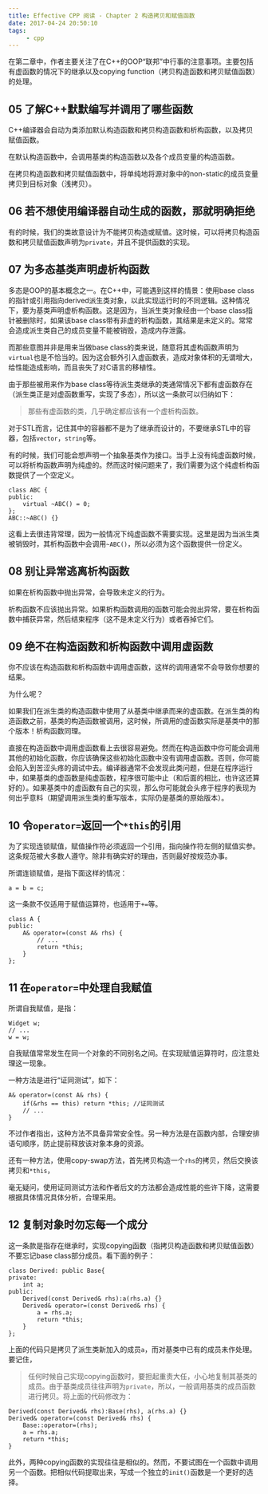 ```yaml
---
title: Effective CPP 阅读 - Chapter 2 构造拷贝和赋值函数
date: 2017-04-24 20:50:10
tags:
     - cpp
---
```

在第二章中，作者主要关注了在C++的OOP“联邦”中行事的注意事项。主要包括有虚函数的情况下的继承以及copying function（拷贝构造函数和拷贝赋值函数）的处理。
<!-- more-->

## 05 了解C++默默编写并调用了哪些函数

C++编译器会自动为类添加默认构造函数和拷贝构造函数和析构函数，以及拷贝赋值函数。

在默认构造函数中，会调用基类的构造函数以及各个成员变量的构造函数。

在拷贝构造函数和拷贝赋值函数中，将单纯地将源对象中的non-static的成员变量拷贝到目标对象（浅拷贝）。

## 06 若不想使用编译器自动生成的函数，那就明确拒绝

有的时候，我们的类故意设计为不能拷贝构造或赋值。这时候，可以将拷贝构造函数和拷贝赋值函数声明为`private`，并且不提供函数的实现。

## 07 为多态基类声明虚析构函数

多态是OOP的基本概念之一。在C++中，可能遇到这样的情景：使用base class的指针或引用指向derived派生类对象，以此实现运行时的不同逻辑。这种情况下，要为基类声明虚析构函数。这是因为，当派生类对象经由一个base class指针被删除时，如果该base class带有非虚的析构函数，其结果是未定义的。常常会造成派生类自己的成员变量不能被销毁，造成内存泄露。

而那些意图并非是用来当做base class的类来说，随意将其虚构函数声明为`virtual`也是不恰当的。因为这会额外引入虚函数表，造成对象体积的无谓增大，给性能造成影响，而且丧失了对C语言的移植性。

由于那些被用来作为base class等待派生类继承的类通常情况下都有虚函数存在（派生类正是对虚函数重写，实现了多态），所以这一条款可以归纳如下：

> 那些有虚函数的类，几乎确定都应该有一个虚析构函数。

对于STL而言，记住其中的容器都不是为了继承而设计的，不要继承STL中的容器，包括`vector`，`string`等。

有的时候，我们可能会想声明一个抽象基类作为接口。当手上没有纯虚函数时候，可以将析构函数声明为纯虚的。然而这时候问题来了，我们需要为这个纯虚析构函数提供了一个空定义。

```
class ABC {
public:
    virtual ~ABC() = 0;    
};
ABC::~ABC() {}
```

这看上去很违背常理，因为一般情况下纯虚函数不需要实现。这里是因为当派生类被销毁时，其析构函数中会调用`~ABC()`，所以必须为这个函数提供一份定义。

## 08 别让异常逃离析构函数
如果在析构函数中抛出异常，会导致未定义的行为。

析构函数不应该抛出异常。如果析构函数调用的函数可能会抛出异常，要在析构函数中捕获异常，然后结束程序（这不是未定义行为）或者吞掉它们。

## 09 绝不在构造函数和析构函数中调用虚函数
你不应该在构造函数和析构函数中调用虚函数，这样的调用通常不会导致你想要的结果。

为什么呢？

如果我们在派生类的构造函数中使用了从基类中继承而来的虚函数。在派生类的构造函数之前，基类的构造函数被调用，这时候，所调用的虚函数实际是基类中的那个版本！析构函数同理。

直接在构造函数中调用虚函数看上去很容易避免。然而在构造函数中你可能会调用其他的初始化函数，你应该确保这些初始化函数中没有调用虚函数。否则，你可能会陷入到苦涩头疼的调试中去。编译器通常不会发现此类问题，但是在程序运行中，如果基类的虚函数是纯虚函数，程序很可能中止（和后面的相比，也许这还算好的）。如果基类中的虚函数有自己的实现，那么你可能就会头疼于程序的表现为何出乎意料（期望调用派生类的重写版本，实际仍是基类的原始版本）。

## 10 令`operator=`返回一个`*this`的引用
为了实现连锁赋值，赋值操作符必须返回一个引用，指向操作符左侧的赋值实参。这条规范被大多数人遵守。除非有确实好的理由，否则最好按规范办事。

所谓连锁赋值，是指下面这样的情况：
```
a = b = c;
```

这一条款不仅适用于赋值运算符，也适用于`+=`等。
```
class A {
public:
    A& operator=(const A& rhs) {
        // ...
        return *this;
    }
};
```

## 11 在`operator=`中处理自我赋值
所谓自我赋值，是指：
```
Widget w;
// ...
w = w;
```

自我赋值常常发生在同一个对象的不同别名之间。在实现赋值运算符时，应注意处理这一现象。

一种方法是进行“证同测试”，如下：

```
A& operator=(const A& rhs) {
    if(&rhs == this) return *this; //证同测试
    // ...
}
```
不过作者指出，这种方法不具备异常安全性。另一种方法是在函数内部，合理安排语句顺序，防止提前释放该对象本身的资源。

还有一种方法，使用copy-swap方法，首先拷贝构造一个`rhs`的拷贝，然后交换该拷贝和`*this`，

毫无疑问，使用证同测试方法和作者后文的方法都会造成性能的些许下降，这需要根据具体情况具体分析，合理采用。

## 12 复制对象时勿忘每一个成分
这一条款是指存在继承时，实现copying函数（指拷贝构造函数和拷贝赋值函数）不要忘记base class部分成员。看下面的例子：
```
class Derived: public Base{
private:
    int a;
public:
    Derived(const Derived& rhs):a(rhs.a) {}
    Derived& operator=(const Derived& rhs) {
        a = rhs.a;
        return *this;
    }
};
```

上面的代码只是拷贝了派生类新加入的成员`a`，而对基类中已有的成员未作处理。要记住，
>任何时候自己实现copying函数时，要担起重责大任，小心地复制其基类的成员。由于基类成员往往声明为`private`，所以，一般调用基类的成员函数进行拷贝。将上面的代码修改为：

```
Derived(const Derived& rhs):Base(rhs), a(rhs.a) {}
Derived& operator=(const Derived& rhs) {
    Base::operator=(rhs);
    a = rhs.a;
    return *this;
}
```

此外，两种copying函数的实现往往是相似的。然而，不要试图在一个函数中调用另一个函数。把相似代码提取出来，写成一个独立的`init()`函数是一个更好的选择。
